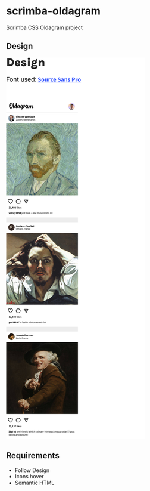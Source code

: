 # scrimba-oldagram
Scrimba CSS Oldagram project

## Design
![Oldagram Design](images/design.png)

## Requirements
- Follow Design
- Icons hover
- Semantic HTML